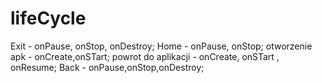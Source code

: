 # lifeCycle
Exit - onPause, onStop, onDestroy;
Home - onPause, onStop;
otworzenie apk - onCreate,onSTart;
powrot do aplikacji - onCreate, onSTart , onResume;
Back - onPause,onStop,onDestroy;
